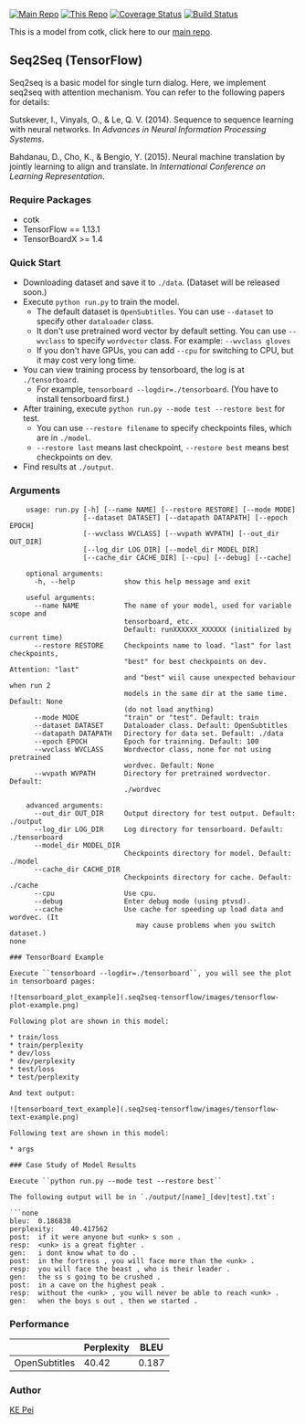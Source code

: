 [![Main Repo](https://img.shields.io/badge/Main_project-cotk-blue.svg?logo=github)](https://github.com/thu-coai/cotk)
[![This Repo](https://img.shields.io/badge/Model_repo-tensorflow--seq2seq-blue.svg?logo=github)](https://github.com/thu-coai/seq2seq-tensorflow)
[![Coverage Status](https://coveralls.io/repos/github/thu-coai/seq2seq-tensorflow/badge.svg?branch=master)](https://coveralls.io/github/thu-coai/seq2seq-tensorflow?branch=master)
[![Build Status](https://travis-ci.com/thu-coai/seq2seq-tensorflow.svg?branch=master)](https://travis-ci.com/thu-coai/seq2seq-tensorflow)

This is a model from cotk, click here to our [main repo](https://github.com/thu-coai/cotk).

## Seq2Seq (TensorFlow)

Seq2seq is a basic model for single turn dialog. Here, we implement seq2seq with attention mechanism. You can refer to the following papers for details:

Sutskever, I., Vinyals, O., & Le, Q. V. (2014). Sequence to sequence learning with neural networks. In *Advances in Neural Information Processing Systems*.

Bahdanau, D., Cho, K., & Bengio, Y. (2015). Neural machine translation by jointly learning to align and translate. In *International Conference on Learning Representation*.

### Require Packages

* cotk
* TensorFlow == 1.13.1
* TensorBoardX >= 1.4

### Quick Start

* Downloading dataset and save it to ``./data``. (Dataset will be released soon.)
* Execute ``python run.py`` to train the model.
  * The default dataset is ``OpenSubtitles``. You can use ``--dataset`` to specify other ``dataloader`` class.
  * It don't use pretrained word vector by default setting. You can use ``--wvclass`` to specify ``wordvector`` class. For example: ``--wvclass gloves``
  * If you don't have GPUs, you can add `--cpu` for switching to CPU, but it may cost very long time.
* You can view training process by tensorboard, the log is at `./tensorboard`.
  * For example, ``tensorboard --logdir=./tensorboard``. (You have to install tensorboard first.)
* After training, execute  ``python run.py --mode test --restore best`` for test.
  * You can use ``--restore filename`` to specify checkpoints files, which are in ``./model``.
  * ``--restore last`` means last checkpoint, ``--restore best`` means best checkpoints on dev.
* Find results at ``./output``.

### Arguments

```none
    usage: run.py [-h] [--name NAME] [--restore RESTORE] [--mode MODE]
                  [--dataset DATASET] [--datapath DATAPATH] [--epoch EPOCH]
                  [--wvclass WVCLASS] [--wvpath WVPATH] [--out_dir OUT_DIR]
                  [--log_dir LOG_DIR] [--model_dir MODEL_DIR]
                  [--cache_dir CACHE_DIR] [--cpu] [--debug] [--cache]

    optional arguments:
      -h, --help            show this help message and exit

    useful arguments:
      --name NAME           The name of your model, used for variable scope and
                            tensorboard, etc.
                            Default: runXXXXXX_XXXXXX (initialized by current time)
      --restore RESTORE     Checkpoints name to load. "last" for last checkpoints,
                            "best" for best checkpoints on dev. Attention: "last"
                            and "best" wiil cause unexpected behaviour when run 2
                            models in the same dir at the same time. Default: None
                            (do not load anything)
      --mode MODE           "train" or "test". Default: train
      --dataset DATASET     Dataloader class. Default: OpenSubtitles
      --datapath DATAPATH   Directory for data set. Default: ./data
      --epoch EPOCH         Epoch for trainning. Default: 100
      --wvclass WVCLASS     Wordvector class, none for not using pretrained
                            wordvec. Default: None
      --wvpath WVPATH       Directory for pretrained wordvector. Default:
                            ./wordvec

    advanced arguments:
      --out_dir OUT_DIR     Output directory for test output. Default: ./output
      --log_dir LOG_DIR     Log directory for tensorboard. Default: ./tensorboard
      --model_dir MODEL_DIR
                            Checkpoints directory for model. Default: ./model
      --cache_dir CACHE_DIR
                            Checkpoints directory for cache. Default: ./cache
      --cpu                 Use cpu.
      --debug               Enter debug mode (using ptvsd).
      --cache               Use cache for speeding up load data and wordvec. (It
                               may cause problems when you switch dataset.)
none

### TensorBoard Example

Execute ``tensorboard --logdir=./tensorboard``, you will see the plot in tensorboard pages:

![tensorboard_plot_example](.seq2seq-tensorflow/images/tensorflow-plot-example.png)

Following plot are shown in this model:

* train/loss
* train/perplexity
* dev/loss
* dev/perplexity
* test/loss
* test/perplexity

And text output:

![tensorboard_text_example](.seq2seq-tensorflow/images/tensorflow-text-example.png)

Following text are shown in this model:

* args

### Case Study of Model Results

Execute ``python run.py --mode test --restore best``

The following output will be in `./output/[name]_[dev|test].txt`:

​```none
bleu:  0.186838
perplexity:    40.417562
post:  if it were anyone but <unk> s son .
resp:  <unk> is a great fighter .
gen:   i dont know what to do .
post:  in the fortress , you will face more than the <unk> .
resp:  you will face the beast , who is their leader .
gen:   the ss s going to be crushed .
post:  in a cave on the highest peak .
resp:  without the <unk> , you will never be able to reach <unk> .
gen:   when the boys s out , then we started .
```

### Performance

|               | Perplexity | BLEU  |
| ------------- | ---------- | ----- |
| OpenSubtitles | 40.42      | 0.187 |

### Author

[KE Pei](https://github.com/kepei1106)
